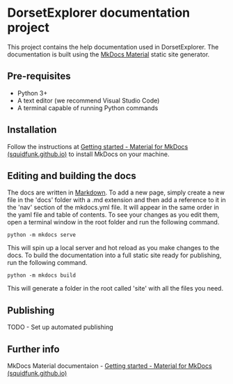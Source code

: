 # DorsetExplorer documentation project

This project contains the help documentation used in DorsetExplorer. The documentation is built using the [MkDocs Material](https://squidfunk.github.io/mkdocs-material/) static site generator.


## Pre-requisites

 - Python 3+ 
 - A text editor (we recommend Visual Studio Code) 
 - A terminal capable of running Python commands

## Installation

Follow the instructions at [Getting started - Material for MkDocs (squidfunk.github.io)](https://squidfunk.github.io/mkdocs-material/getting-started/) to install MkDocs on your machine.

## Editing and building the docs

The docs are written in [Markdown](https://commonmark.org/help/).
To add a new page, simply create a new file in the 'docs' folder with a .md extension and then add a reference to it in the 'nav' section of the mkdocs.yml file. It will appear in the same order in the yaml file and table of contents.
To see your changes as you edit them, open a terminal window in the root folder and run the following command.

`python -m mkdocs serve`

This will spin up a local server and hot reload as you make changes to the docs.
To build the documentation into a full static site ready for publishing, run the following command.

`python -m mkdocs build`

This will generate a folder in the root called 'site' with all the files you need.

## Publishing

TODO - Set up automated publishing 


## Further info

MkDocs Material documentaion - [Getting started - Material for MkDocs (squidfunk.github.io)](https://squidfunk.github.io/mkdocs-material/getting-started/)
